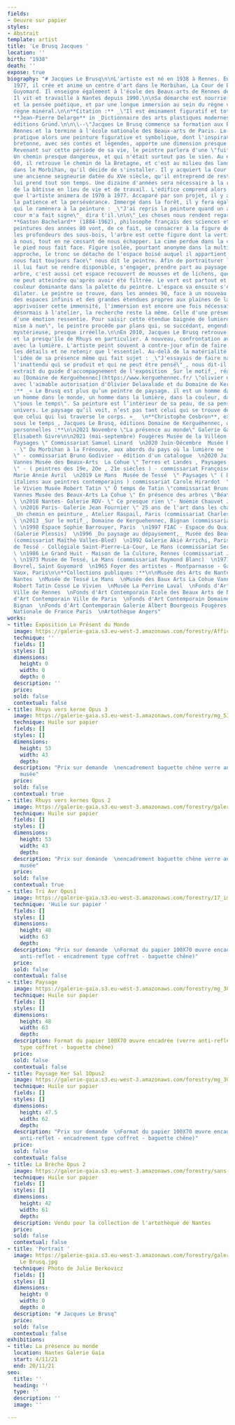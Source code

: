 ```yaml
---
fields:
- Oeuvre sur papier
styles:
- Abstrait
template: artist
title: 'Le Brusq Jacques '
location: ''
birth: "1938"
death: ''
expose: true
biography: "# Jacques Le Brusq\n\nL'artiste est né en 1938 à Rennes. Entre 1970 et
  1977, il crée et anime un centre d'art dans le Morbihan, La Cour de Bovrel, à Saint
  Guyomard. Il enseigne également à l'école des Beaux-arts de Rennes de 1973 à 2000.
  Il vit et travaille à Nantes depuis 1990.\n\nSa démarche est nourrie par la philosophie
  et la pensée poétique, et par une longue immersion au sein du règne végétal et du
  règne minéral.\n\n**Citation :** _\"Il est éminament figuratif et totalement abstrait.\"_
  **Jean-Pierre Delarge** in _Dictionnaire des arts plastiques modernes et contemporains_,
  éditions Gründ.\n\n\\--\"Jacques Le Brusq commence sa formation aux Beaux-arts de
  Rennes et la termine à l'école nationale des Beaux-arts de Paris. Le jeune peintre
  pratique alors une peinture figurative et symbolique, dont l'inspiration de la terre
  bretonne, avec ses contes et légendes, apporte une dimension presque fantastique.
  Revenant sur cette période de sa vie, le peintre parlera d'une \"fuite face au réel\".
  Un chemin presque dangereux, et qui n'était surtout pas le sien. Au début des années
  60, il retrouve le chemin de la Bretagne, et c'est au milieu des landes de Lanvaux,
  dans le Morbihan, qu'il décide de s'installer. Il y acquiert la Cour de Bovrel,
  une ancienne seigneurie datée du XVe siècle, qu'il entreprend de restaurer. Le chantier
  lui prend tout son temps. Une dizaine d'années sera nécessaire à la réhabilitation
  de la bâtisse en lieu de vie et de travail. L'édifice comprend alors un espace d'exposition
  que l'artiste animera de 1970 à 1977. Accaparé par son projet, il y a surtout appris
  la patience et la persévérance. Immergé dans la forêt, il y fera également la rencontre
  qui le ramènera à la peinture : _\"J'ai repris la peinture quand un arbre de la
  cour m'a fait signe\"_ dira t'il.\n\n\"_Les choses nous rendent regard pour regard_\"
  **Gaston Bachelard** (1884-1962), philosophe français des sciences et de la poésie.\n\nLes
  peintures des années 80 vont, de ce fait, se consacrer à la figure de l'arbre. Dans
  les profondeurs des sous-bois, l'arbre est cette figure dont la verticalité s'impose
  à nous, tout en ne cessant de nous échapper. La cime perdue dans la canopée, seul
  le pied nous fait face. Figure isolée, pourtant anonyme dans la multitude, à notre
  approche, le tronc se détache de l'espace boisé auquel il appartient. \"Un arbre
  nous fait toujours face\" nous dit le peintre. Afin de portraiturer le végétal,
  il lui faut se rendre disponible, s'engager, prendre part au paysage. Le pied d'un
  arbre, c'est aussi cet espace recouvert de mousses et de lichens, que la lumière
  ne peut atteindre qu'après avoir été filtrée. Le vert est partout et s'impose comme
  couleur dominante dans la palette du peintre. L'espace va ensuite s'élargir, se
  dilater. Le peintre se trouve, dans les années 90, face à un nouveau paysage, celui
  des espaces infinis et des grandes étendues propres aux plaines de la Beauce. Pour
  apprivoiser cette immensité, l'immersion est encore une fois nécessaire. S'il travaille
  désormais à l'atelier, la recherche reste la même. Celle d'une présence, d'une évidence,
  d'une émotion ressentie. Pour saisir cette étendue baignée de lumière, cette \"terre
  mise à nue\", le peintre procède par plans qui, se succédant, engendrent une profondeur
  mystérieuse, presque irréelle.\n\nEn 2010, Jacques Le Brusq retrouve la Bretagne
  et la presqu'île de Rhuys en particulier. A nouveau, confrontation avec le paysage,
  avec la lumière. L'artiste peint souvent à contre-jour afin de faire disparaître
  les détails et ne retenir que l'essentiel. Au-delà de la matérialité du motif, c'est
  l'idée de sa présence même qui fait sujet : _\"J'essayais de faire naître la peinture,
  l'inattendu qui se produit et qui ne peut être pensé\"_, nous dit-il._\"--_\n\nTexte
  extrait du guide d'accompagnement de l'exposition _Sur le motif_, réalisée en 2013
  au [Domaine de Kerguéhennec](https://www.kerguehennec.fr/ \"olivier delavalde\"),
  avec l'aimable autorisation d'Olivier Delavalade et du Domaine de Kerguéhennec.\n\n**Citation
  :** _« Le Brusq est plus qu’un peintre de paysage. il est un homme dans le paysage,
  un homme dans le monde, un homme dans la lumière, dans la couleur, dans le vert,
  \"sous le temps\". Sa peinture est l’intérieur de sa peau, de sa pensée, de son
  univers. Le paysage qu’il voit, n’est pas tant celui qui se trouve devant ses yeux
  que celui qui lui traverse le corps. »_  \n**Christophe Cesbron**, extrait de _Peindre
  sous le temps_, Jacques Le Brusq, éditions Domaine de Kerguéhennec, octobre 2013\n\n**Expositions
  personnelles :**\n\n2021 Novembre \"La présence au monde\" Galerie Gaïa commissariat
  Elisabeth Givre\n\n2021 (mai-septembre) Fougères Musée de la Villéon \" Paysages,
  Paysages \" Commissariat Samuel Linard  \n2020 Juin-Décembre  Musée Robert Tatin
  - \" Du Morbihan à la Frénouse, aux abords du pays où la lumière ne fait point d'ombre
  \" - commissariat Bruno Godivier - édition d'un catalogue  \n2020 Juillet- Novembre
  Vannes Musée des Beaux-Arts  La Cohue \" Terres et Landes , Paysages de Bretagne
  \" - ( peintres des 19e, 2Oe , 21e siècles ) - commissariat Françoise Berretrot,
  Marie Annie Avril  \n2019 Le Mans  Musée de Tessé  \" Paysages \" ( Des primitifs
  italiens aux peintres contemporains ) commissariat Carole Hirardot  \n2019 Cossé
  le Vivien Musée Robert Tatin \" Ô temps de Tatin \"commissariat Bruno Godivier  \n2018
  Vannes Musée des Beaux-Arts La Cohue \" En présence des arbres \"Béatrice Bescond
  \ \n2018 Nantes- Galerie RDV- \" Ce presque rien \"- Noémie Chauvet Jacques Le Brusq-
  \ \n2016 Paris- Galerie Jean Fournier \" 25 ans de l'art dans les chapelles \"  \n2015
  _Un chemin en peinture_, Atelier Raspail, Paris (commissariat Charles Bimbenet)
  \ \n2013 _Sur le motif_, Domaine de Kerguehennec, Bignan (commissariat Olivier Delavalade)
  \ \n1998 Espace Sophie Barrouyer, Paris  \n1997 FIAC - Espace du Quai Branly, Paris
  (Galerie Plessis)  \n1996 _Du paysage au dépaysement,_ Musée des Beaux-arts, Chartres
  (commissariat Maïthé Valles-Bled)  \n1992 Galerie Akié Arrichi, Paris  \n1991 Musée
  de Tessé - Collégiale Saint-Pierre-La-Cour, Le Mans (commissariat Serge Nikitine)
  \ \n1986 Le Grand Huit - Maison de la Culture, Rennes (commissariat Jean-Yves Louédec)
  \ \n1973 Musée de Tessé, Le Mans (commissariat Raymond Blanc)  \n1971 La Cour de
  Bovrel, Saint Guyomard  \n1965 Foyer des artistes - Montparnasse - Galerie Marc
  Vaux, Paris\n\n**Collections publiques :**\n\nMusée des Arts de Nantes  \nArtothèque
  Nantes  \nMusée de Tessé Le Mans  \nMusée des Baux Arts La Cohue Vannes  \nMusée
  Robert Tatin Cossé Le Vivien  \nMusée La Perrine Laval  \nFonds d'Art Contemporain
  Ville de Rennes  \nFonds d'Art Contemporain Ecole des Beaux Arts de Nantes  \nFonds
  d'Art Contemporain Ville de Paris  \nFonds d'Art Contemporain Domaine de Kerguehennec
  Bignan  \nFonds d'Art Contemporain Galerie Albert Bourgeois Fougères  \nBNF Bibilothèque
  Nationale de France Paris  \nArtothèque Angers"
works:
- title: Exposition Le Présent du Monde
  image: https://galerie-gaia.s3.eu-west-3.amazonaws.com/forestry/AfficheGAIA-JLB_211022-WEB.jpg
  technique: ''
  fields: []
  styles: []
  dimensions:
    height: 0
    width: 0
    depth: 0
  description: ''
  price: 
  sold: false
  contextual: false
- title: Rhuys vers kerne Opus 3
  image: https://galerie-gaia.s3.eu-west-3.amazonaws.com/forestry/mg_5399.jpg
  technique: Huile sur papier
  fields: []
  styles: []
  dimensions:
    height: 53
    width: 43
    depth: 
  description: "Prix sur demande  \nencadrement baguette chêne verre antireflet qualité
    musée"
  price: 
  sold: false
  contextual: true
- title: Rhuys vers kernes Opus 2
  image: https://galerie-gaia.s3.eu-west-3.amazonaws.com/forestry/galerie-gaia-jacques-lebrusq-rhuys-vesr-kernes-opus2.jpg
  technique: Huile sur papier
  fields: []
  styles: []
  dimensions:
    height: 53
    width: 43
    depth: 
  description: "Prix sur demande  \nencadrement baguette chêne verre antireflet qualité
    musée"
  price: 
  sold: false
  contextual: true
- title: Tri Avr Opus1
  image: https://galerie-gaia.s3.eu-west-3.amazonaws.com/forestry/17_img_7742_cmjn-copie.jpg
  technique: 'Huile sur papier '
  fields: []
  styles: []
  dimensions:
    height: 48
    width: 63
    depth: 
  description: "Prix sur demande  \nFormat du papier 100X70 œuvre encadrée (verre
    anti-reflet - encadrement type coffret - baguette chêne)"
  price: 
  sold: false
  contextual: false
- title: Paysage
  image: https://galerie-gaia.s3.eu-west-3.amazonaws.com/forestry/mg_3091.jpg
  technique: Huile sur papier
  fields: []
  styles: []
  dimensions:
    height: 48
    width: 63
    depth: 
  description: Format du papier 100X70 œuvre encadrée (verre anti-reflet - encadrement
    type coffret - baguette chêne)
  price: 
  sold: false
  contextual: false
- title: Paysage Ker Sal 1Opus2
  image: https://galerie-gaia.s3.eu-west-3.amazonaws.com/forestry/mg_3074.jpg
  technique: Huile sur papier
  fields: []
  styles: []
  dimensions:
    height: 47.5
    width: 62
    depth: 
  description: "Prix sur demande  \nFormat du papier 100X70 œuvre encadrée (verre
    anti-reflet - encadrement type coffret - baguette chêne)"
  price: 
  sold: false
  contextual: false
- title: La Brèche Opus 2
  image: https://galerie-gaia.s3.eu-west-3.amazonaws.com/forestry/sans-nom-16.jpg
  technique: Huile sur papier
  fields: []
  styles: []
  dimensions:
    height: 42
    width: 61
    depth: 
  description: Vendu pour la collection de l'artothèque de Nantes
  price: 
  sold: false
  contextual: false
- title: 'Portrait '
  image: https://galerie-gaia.s3.eu-west-3.amazonaws.com/forestry/galerie gaia-Jacques
    Le Brusq.jpg
  technique: Photo de Julie Berkovicz
  fields: []
  styles: []
  dimensions:
    height: 0
    width: 0
    depth: 0
  description: "# Jacques Le Brusq"
  price: 
  sold: false
  contextual: false
exhibitions:
- title: La présence au monde
  location: Nantes Galerie Gaia
  start: 4/11/21
  end: 20/11/21
seo:
  title: ''
  heading: ''
  type: ''
  description: ''
  image: ''

---
```


